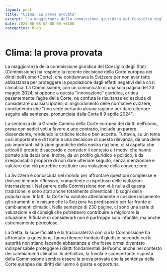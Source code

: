 ```yaml
---
layout: post
title: "Clima: La prova provata"
excerpt: "La maggioranza della commissione giuridica del Consiglio degli Stati (Commissione) ha respinto la recente decisione della Corte europea dei diritti dell’uomo (Corte), che condannava la Svizzera per non aver fatto abbastanza per proteggere la popolazione dagli effetti negativi della crisi climatica. La Commiss..."
date: 2024-06-08 02-00-00 +0100
categories: blog
---
```


# Clima: la prova provata

La maggioranza della commissione giuridica del Consiglio degli Stati (Commissione) ha respinto la recente decisione della Corte europea dei diritti dell’uomo (Corte), che condannava la Svizzera per non aver fatto abbastanza per proteggere la popolazione dagli effetti negativi della crisi climatica. La Commissione, con un comunicato di una sola pagina del 23 maggio 2024, si oppone a questa "innovazione" giuridica, critica pesantemente l’agire della Corte, ne confuta le risultanze ed esclude di considerare qualsiasi ipotesi di miglioramento delle normative svizzere, concludendo che "non vede pertanto alcuna ragione per dare ulteriore seguito alla sentenza, pronunciata dalla Corte il 9 aprile 2024".

La sentenza della Grande Camera della Corte europea dei diritti dell’uomo, presa con sedici voti a favore e uno contrario, include un parere dissenziente, rendendo le critiche lecite e ben accette. Tuttavia, su un tema così importante e di fronte a una decisione di questa rilevanza, da una delle più importanti istituzioni giuridiche della nostra nazione, ci si aspetta che articoli il proprio disaccordo e consideri il contesto e i motivi che hanno portato alla decisione. Inoltre, da un profilo giuridico e politico, è da irresponsabili proporre di non dare ulteriore seguito, senza menzionare e valutare che ciò potrebbe costituire una violazione della convenzione.

La Svizzera è conosciuta nel mondo per affrontare questioni complesse e divisive in modo riflessivo, competente e rispettoso delle istituzioni internazionali. Nel parere della Commissione non vi è nulla di questa tradizione, e sono stati anche totalmente dimenticati i bisogni della popolazione. Infatti, la Corte ha valutato attentamente e coscienziosamente gli strumenti e le misure che la Svizzera ha predisposto per far fronte ai cambiamenti climatici. Nella sentenza di 230 pagine, ci sono una serie di valutazioni e di consigli che potrebbero contribuire a migliorare la situazione. Rifiutare di considerarli non è purtroppo solo infantile, ma anche estremamente pericoloso.

La fretta, la superficialità e la trascuratezza con cui la Commissione ha affrontato la questione, fanno ritenere fondato il giudizio secondo cui le autorità non stiano facendo abbastanza e che fosse ormai diventato indispensabile proteggere i diritti fondamentali dell’uomo anche nel contesto dei cambiamenti climatici. In definitiva, la frivola e sconcertante risposta della Commissione sembra essere la prova provata che la sentenza della Corte europea dei diritti dell’uomo è giusta e opportuna.

